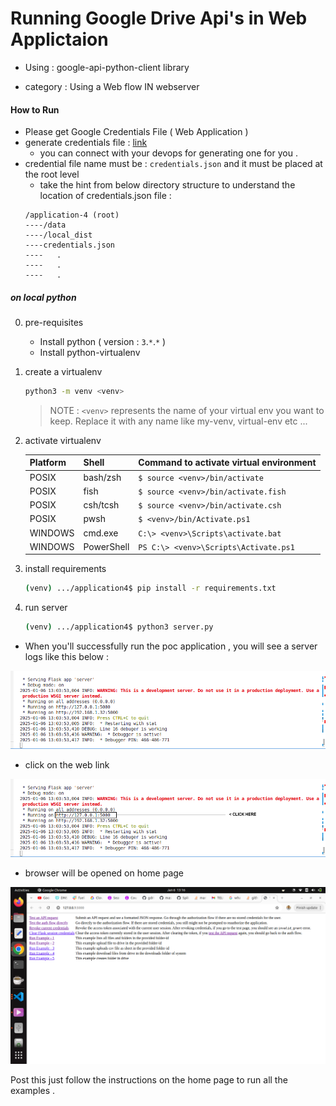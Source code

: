 # Running Google Drive Api's in Web Applictaion 

- Using : google-api-python-client library 

- category : Using a Web flow IN webserver

#### How to Run

- Please get Google Credentials File ( Web Application )
- generate credentials file : [link](https://developers.google.com/workspace/guides/create-credentials)
    - you can connect with your devops for generating one for you .
- credential file name must be : `credentials.json` and it must be placed at the root level 
    - take the hint from below directory structure to understand the location of credentials.json file :
    ```
    /application-4 (root)
    ----/data
    ----/local_dist
    ----credentials.json
    ----   .
    ----   .
    ----   .
    ```

##### on local python

0. pre-requisites
    - Install python ( version : `3`.`*`.`*` )
    - Install python-virtualenv

1. create a virtualenv 
    ```sh
    python3 -m venv <venv>
    ```
    > NOTE : `<venv>` represents the name of your virtual env you want to keep.
    Replace it with any name like my-venv, virtual-env etc ...

2. activate virtualenv

    | Platform | Shell | Command to activate virtual environment |
    | -------- | ----- | --------------------------------------- |
    |   POSIX  | bash/zsh | `$ source <venv>/bin/activate` |
    |   POSIX  | fish | `$ source <venv>/bin/activate.fish` |
    |   POSIX  | csh/tcsh | `$ source <venv>/bin/activate.csh` |
    |   POSIX  | pwsh | `$ <venv>/bin/Activate.ps1` |
    |   WINDOWS  | cmd.exe | `C:\> <venv>\Scripts\activate.bat` |
    |   WINDOWS  | PowerShell | `PS C:\> <venv>\Scripts\Activate.ps1` |
    
    
3. install requirements

    ```sh
    (venv) .../application4$ pip install -r requirements.txt
    ```

4. run server 

    ```sh
    (venv) .../application4$ python3 server.py
    ```

- When you'll successfully run the poc application , you will see a server logs like this below :

![application4_server_log_1](https://github.com/masterPiece93/google-drive-implementation/blob/957f6c47e30ea5d0e10ea3ed7bd308a48e767ffc/__static_resources/application4_server_logs_1.png)


- click on the web link 

![application4_server_log_2](https://github.com/masterPiece93/google-drive-implementation/blob/957f6c47e30ea5d0e10ea3ed7bd308a48e767ffc/__static_resources/application4_server_logs_2.png)

- browser will be opened on home page

![application4_home_screen](https://github.com/masterPiece93/google-drive-implementation/blob/957f6c47e30ea5d0e10ea3ed7bd308a48e767ffc/__static_resources/application4_home_screen.png)

Post this just follow the instructions on the home page to run all the examples .
